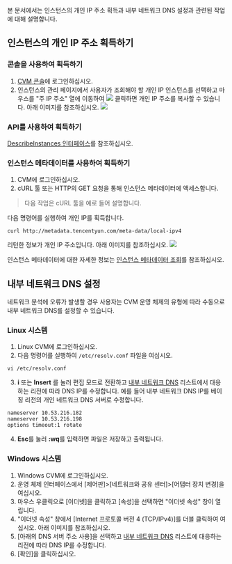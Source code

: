 본 문서에서는 인스턴스의 개인 IP 주소 획득과 내부 네트워크 DNS 설정과 관련된 작업에 대해 설명합니다.

## 인스턴스의 개인 IP 주소 획득하기
### 콘솔을 사용하여 획득하기
1. [CVM 콘솔](https://console.cloud.tencent.com/cvm/)에 로그인하십시오.
2. 인스턴스의 관리 페이지에서 사용자가 조회해야 할 개인 IP 인스턴스를 선택하고 마우스를 "주 IP 주소" 열에 이동하여 <img src="https://main.qcloudimg.com/raw/6603ab4f907562addb1c01596c6296cd.png" style="margin: 0;"> 클릭하면 개인 IP 주소를 복사할 수 있습니다. 아래 이미지를 참조하십시오.
![](https://main.qcloudimg.com/raw/f4849355a4890861e2d07b35de1099a4.png)

### API를 사용하여 획득하기
[DescribeInstances 인터페이스](https://cloud.tencent.com/document/product/213/15728)를 참조하십시오.

### 인스턴스 메타데이터를 사용하여 획득하기

1. CVM에 로그인하십시오.
2. cURL 툴 또는 HTTP의 GET 요청을 통해 인스턴스 메타데이터에 액세스합니다.
> 다음 작업은 cURL 툴을 예로 들어 설명합니다.
>
다음 명령어를 실행하여 개인 IP를 획득합니다.
```
curl http://metadata.tencentyun.com/meta-data/local-ipv4
```
리턴한 정보가 개인 IP 주소입니다. 아래 이미지를 참조하십시오.
![](https://mc.qcloudimg.com/static/img/14a13eccebc7eee6f83bc026adb30902/image.png)

인스턴스 메타데이터에 대한 자세한 정보는 [인스턴스 메타데이터 조회](https://intl.cloud.tencent.com/document/product/213/4934)를 참조하십시오.

## 내부 네트워크 DNS 설정 
네트워크 분석에 오류가 발생할 경우 사용자는 CVM 운영 체제의 유형에 따라 수동으로 내부 네트워크 DNS를 설정할 수 있습니다.

### Linux 시스템

1. Linux CVM에 로그인하십시오.
2. 다음 명령어를 실행하여 `/etc/resolv.conf` 파일을 여십시오.
```
vi /etc/resolv.conf
```
3. **i** 또는 **Insert** 를 눌러 편집 모드로 전환하고 [내부 네트워크 DNS](https://intl.cloud.tencent.com/document/product/213/5225) 리스트에서 대응하는 리전에 따라 DNS IP를 수정합니다.
예를 들어 내부 네트워크 DNS IP를 베이징 리전의 개인 네트워크 DNS 서버로 수정합니다.
```
nameserver 10.53.216.182
nameserver 10.53.216.198
options timeout:1 rotate
```
4. **Esc**를 눌러 **:wq**를 입력하면 파일은 저장하고 출력됩니다.

### Windows 시스템

1. Windows CVM에 로그인하십시오.
2. 운영 체제 인터페이스에서 [제어판]>[네트워크와 공유 센터]>[어댑터 장치 변경]을 여십시오.
3. 마우스 우클릭으로 [이더넷]을 클릭하고 [속성]을 선택하면 "이더넷 속성" 창이 열립니다.
4. "이더넷 속성" 창에서 [Internet 프로토콜 버전 4 (TCP/IPv4)]를 더블 클릭하여 여십시오. 아래 이미지를 참조하십시오.
5. [아래의 DNS 서버 주소 사용]을 선택하고 [내부 네트워크 DNS](https://intl.cloud.tencent.com/document/product/213/5225) 리스트에 대응하는 리전에 따라 DNS IP를 수정합니다.
6. [확인]을 클릭하십시오.
